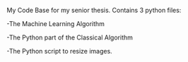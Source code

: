 My Code Base for my senior thesis. Contains 3 python files:

-The Machine Learning Algorithm

-The Python part of the Classical Algorithm

-The Python script to resize images.
